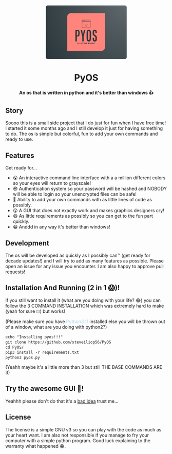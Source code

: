 <h1 align="center">
  <a href="https://github.com/steveiliop56/PyOS"><img src="logo.png" alt="A pythos os better than windows " height="50%" width="50%"></a>
  <br>
  <br>
  PyOS
  <br>
</h1>

<h4 align="center">An os that is written in python and it's better than windows 👍</h4>

## Story

Soooo this is a small side project that I do just for fun when I have free time! I started it some months ago and I still develop it just for having something to do. The os is simple but colorful, fun to add your own commands and ready to use.

## Features

Get ready for...

- 😮 An interactive command line interface with a a million different colors so your eyes will return to grayscale!
- 😎 Authentication system so your password will be hashed and NOBODY will be able to login so your unencrypted files can be safe!
- 🤑 Ability to add your own commands with as little lines of code as possibly.
- 😲 A GUI that does not exactly work and makes graphics designers cry!
- 😄 As little requirements as possibly so you can get to the fun part quickly.
- 😁 Anddd in any way it's better than windows!

## Development 

The os will be developed as quickly as I possibly can™ (get ready for decade updates!) and I will try to add as many features as possible. Please open an issue for any issue you encounter. I am also happy to approve pull requests!

## Installation And Running (2 in 1 😱)!

If you still want to install it (what are you doing with your life? 😂) you can follow the 3 COMMAND INSTALLATION which was extremely hard to make (yeah for sure 🙄) but works!

(Please make sure you have <span style="color:lightblue">Python3.11</span> installed else you will be thrown out of a window, what are you doing with python2?)

```shell
echo "Installing pyos!!!"
git clone https://github.com/steveiliop56/PyOS
cd PyOS/
pip3 install -r requirements.txt
python3 pyos.py
```

(Yeahh maybe it's a little more than 3 but still THE BASE COMMANDS ARE 3)

## Try the awesome GUI 🤩!

Yeahhh please don't do that it's a [bad idea](GUI.md) trust me... 

## License

The license is a simple GNU v3 so you can play with the code as much as your heart want. I am also not responsible if you manage to fry your computer with a simple python program. Good luck explaining to the warranty what happened 😁.